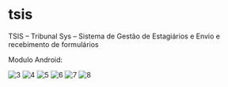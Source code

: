 # tsis
TSIS – Tribunal Sys – Sistema de Gestão de Estagiários e Envio e recebimento de formulários

Modulo Android:

![3](https://user-images.githubusercontent.com/35781248/35366585-61c1c44e-0161-11e8-9a90-71afe2e1935d.jpg)
![4](https://user-images.githubusercontent.com/35781248/35366586-61e92494-0161-11e8-84cb-d9fe7fdd327a.jpg)
![5](https://user-images.githubusercontent.com/35781248/35366587-621029cc-0161-11e8-9e0e-ba8c5364fef9.jpg)
![6](https://user-images.githubusercontent.com/35781248/35366588-62377ff4-0161-11e8-8fc5-86cfb7fbd410.jpg)
![7](https://user-images.githubusercontent.com/35781248/35366589-626e6578-0161-11e8-90fb-1830741bba3e.jpg)
![8](https://user-images.githubusercontent.com/35781248/35366590-62cf5eaa-0161-11e8-8f62-73f26da04ab3.jpg)

